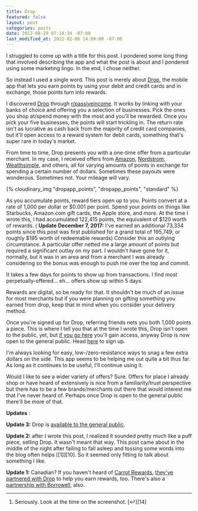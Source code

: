 ```yaml
---
title: Drop
featured: false
layout: post
categories: posts
date: 2017-08-29 07:18:34 -07:00
last_modified_at: 2022-02-06 14:00:00 -07:00
---
```


I struggled to come up with a title for this post. I pondered some long thing that involved describing the app and what the post is about and I pondered using some marketing lingo. In the end, I chose neither.

So instead I used a single word. This post is merely about [Drop](https://b.ewd.io/code?c=m4q9k), the mobile app that lets you earn points by using your debit and credit cards and in exchange, those points turn into rewards.

I discovered [Drop](https://b.ewd.io/code?c=m4q9k) through [r/passiveincome](https://www.reddit.com/r/passiveincome/). It works by linking with your banks of choice and offering you a selection of businesses. Pick the ones you shop at/spend money with the most and you'll be rewarded. Once you pick your five businesses, the points will start trickling in. The return rate isn't as lucrative as cash back from the majority of credit card companies, but it'll open access to a reward system for debit cards, something that's super rare in today's market.

From time to time, Drop presents you with a one-time offer from a particular merchant. In my case, I received offers from [Amazon](https://amzn.to/2wdEb7o), [Nordstrom](https://shop.nordstrom.com), [Wealthsimple](https://wealthsimple.com/invite/DP4CBW), and others, all for varying amounts of points in exchange for spending a certain number of dollars. Sometimes these payouts were wonderous. Sometimes not. Your mileage will vary.

{% cloudinary_img "dropapp_points", "dropapp_points", "standard" %}

As you accumulate points, reward tiers open up to you. Points convert at a rate of 1,000 per dollar or $0.001 per point. Spend your points on things like Starbucks, Amazon.com gift cards, the Apple store, and more. At the time I wrote this, I had accumulated 122,415 points, the equivalent of $120 worth of rewards. ( **Update December 7, 2017:** I've earned an additional 73,334 points since this post was first published for a grand total of 195,749, or roughly $195 worth of redeemable rewards) Consider this an outlying circumstance. A particular offer netted me a large amount of points but required a significant outlay on my part. I wouldn't have gone for it, normally, but it was in an area and from a merchant I was already considering so the bonus was enough to push me over the top and commit.

It takes a few days for points to show up from transactions. I find most perpetually-offered… eh… offers show up within 5 days.

Rewards are digital, so be ready for that. It shouldn't be much of an issue for most merchants but if you were planning on gifting something you earned from drop, keep that in mind when you consider your delivery method.

Once you're signed up for Drop, referring friends nets you both 1,000 points a piece. This is where I tell you that at the time I wrote this, Drop isn't open to the public, yet, but [if you go here](https://b.ewd.io/code?c=m4q9k) you'll gain access, anyway Drop is now open to the general public. Head [here](https://b.ewd.io/code?c=m4q9k) to sign up.

I'm always looking for easy, low-/zero-resistance ways to snag a few extra dollars on the side. This app seems to be helping me out quite a bit thus far. As long as it continues to be useful, I'll continue using it.

Would I like to see a wider variety of offers? Sure. Offers for place I already shop or have heard of extensively is nice from a familiarity/trust perspective but there has to be a few brands/merchants out there that would interest me that I've never heard of. Perhaps once Drop is open to the general public there'll be more of that.

**Updates** :

**Update 3:** Drop is [available to the general public](https://b.ewd.io/code?c=m4q9k).

**Update 2:** after I wrote this post, I realized it sounded pretty much like a puff piece, selling Drop. It wasn't meant that way. This post came about in the middle of the night after failing to fall asleep and tossing some words into the blog often helps [[1]][10]. So it seemed only fitting to talk about something I like.

**Update 1:** Canadian? If you haven't heard of [Carrot Rewards](https://www.carrotrewards.ca/home/), [they've partnered with Drop](https://www.carrotrewards.ca/earn-drop-carrot-rewards/) to help you earn rewards, too. There's also a [partnership with Borrowell](https://blog.earnwithdrop.com/how-borrowell-is-empowering-canadians-one-credit-check-at-a-time-945f528ba4bd), also.

* * *

1. Seriously. Look at the time on the screenshot. [↩︎][14]
